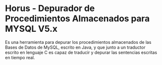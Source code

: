 # Horus - Depurador de Procedimientos Almacenados para MYSQL V5.x
Es una herramienta para depurar los procedimientos almacenados de las Bases de Datos de MySQL, escrito en Java, y que junto a un traductor escrito en lenguaje C es capaz de traducir y depurar las sentencias escritas en tiempo real.
